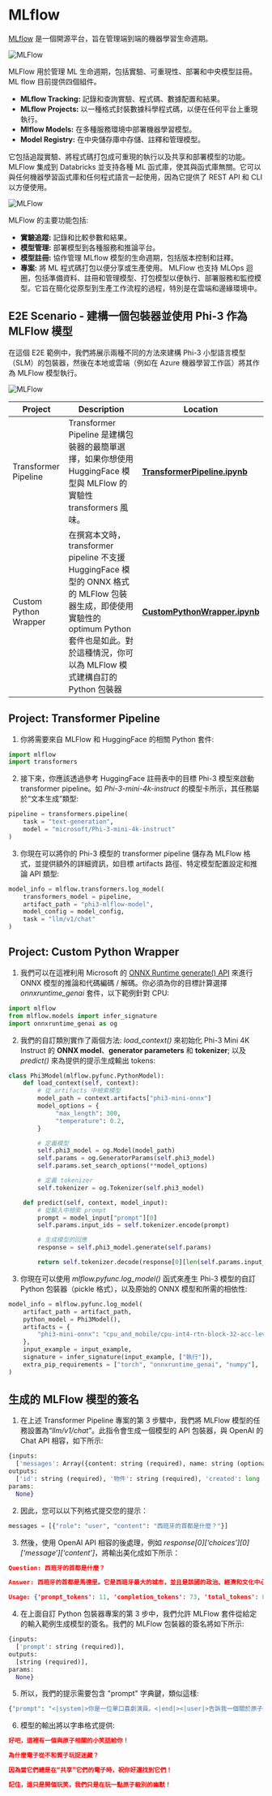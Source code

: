 ﻿# **MLflow**

[MLflow](https://mlflow.org/) 是一個開源平台，旨在管理端到端的機器學習生命週期。

![MLFlow](../../../../imgs/03/MLflow/MlFlowmlops.png)

MLFlow 用於管理 ML 生命週期，包括實驗、可重現性、部署和中央模型註冊。ML flow 目前提供四個組件。

- **MLflow Tracking:** 記錄和查詢實驗、程式碼、數據配置和結果。
- **MLflow Projects:** 以一種格式封裝數據科學程式碼，以便在任何平台上重現執行。
- **Mlflow Models:** 在多種服務環境中部署機器學習模型。
- **Model Registry:** 在中央儲存庫中存儲、註釋和管理模型。

它包括追蹤實驗、將程式碼打包成可重現的執行以及共享和部署模型的功能。MLFlow 集成到 Databricks 並支持各種 ML 函式庫，使其與函式庫無關。它可以與任何機器學習函式庫和任何程式語言一起使用，因為它提供了 REST API 和 CLI 以方便使用。

![MLFlow](../../../../imgs/03/MLflow/MLflow2.png)

MLFlow 的主要功能包括:

- **實驗追蹤:** 記錄和比較參數和結果。
- **模型管理:** 部署模型到各種服務和推論平台。
- **模型註冊:** 協作管理 MLflow 模型的生命週期，包括版本控制和註釋。
- **專案:** 將 ML 程式碼打包以便分享或生產使用。
MLFlow 也支持 MLOps 迴圈，包括準備資料、註冊和管理模型、打包模型以便執行、部署服務和監控模型。它旨在簡化從原型到生產工作流程的過程，特別是在雲端和邊緣環境中。

## **E2E Scenario - 建構一個包裝器並使用 Phi-3 作為 MLFlow 模型**

在這個 E2E 範例中，我們將展示兩種不同的方法來建構 Phi-3 小型語言模型（SLM）的包裝器，然後在本地或雲端（例如在 Azure 機器學習工作區）將其作為 MLFlow 模型執行。

![MLFlow](../../../../imgs/03/MLflow/MlFlow1.png)

| Project | Description | Location |
| ------------ | ----------- | -------- |
| Transformer Pipeline | Transformer Pipeline 是建構包裝器的最簡單選擇，如果你想使用 HuggingFace 模型與 MLFlow 的實驗性 transformers 風味。 | [**TransformerPipeline.ipynb**](E2E_Phi-3-MLflow_TransformerPipeline.ipynb) |
| Custom Python Wrapper | 在撰寫本文時，transformer pipeline 不支援 HuggingFace 模型的 ONNX 格式的 MLFlow 包裝器生成，即使使用實驗性的 optimum Python 套件也是如此。對於這種情況，你可以為 MLFlow 模式建構自訂的 Python 包裝器 | [**CustomPythonWrapper.ipynb**](E2E_Phi-3-MLflow_CustomPythonWrapper.ipynb)

## Project: Transformer Pipeline

1. 你將需要來自 MLFlow 和 HuggingFace 的相關 Python 套件:

``` Python
import mlflow
import transformers
```

2. 接下來，你應該透過參考 HuggingFace 註冊表中的目標 Phi-3 模型來啟動 transformer pipeline。如 _Phi-3-mini-4k-instruct_ 的模型卡所示，其任務屬於“文本生成”類型:

``` Python
pipeline = transformers.pipeline(
    task = "text-generation",
    model = "microsoft/Phi-3-mini-4k-instruct"
)
```

3. 你現在可以將你的 Phi-3 模型的 transformer pipeline 儲存為 MLFlow 格式，並提供額外的詳細資訊，如目標 artifacts 路徑、特定模型配置設定和推論 API 類型:

``` Python
model_info = mlflow.transformers.log_model(
    transformers_model = pipeline,
    artifact_path = "phi3-mlflow-model",
    model_config = model_config,
    task = "llm/v1/chat"
)
```

## Project: Custom Python Wrapper

1. 我們可以在這裡利用 Microsoft 的 [ONNX Runtime generate() API](https://github.com/microsoft/onnxruntime-genai) 來進行 ONNX 模型的推論和代碼編碼 / 解碼。你必須為你的目標計算選擇 _onnxruntime_genai_ 套件，以下範例針對 CPU:

``` Python
import mlflow
from mlflow.models import infer_signature
import onnxruntime_genai as og
```

2. 我們的自訂類別實作了兩個方法: _load_context()_ 來初始化 Phi-3 Mini 4K Instruct 的 **ONNX model**、**generator parameters** 和 **tokenizer**; 以及 _predict()_ 來為提供的提示生成輸出 tokens:

``` Python
class Phi3Model(mlflow.pyfunc.PythonModel):
    def load_context(self, context):
        # 從 artifacts 中檢索模型
        model_path = context.artifacts["phi3-mini-onnx"]
        model_options = {
             "max_length": 300,
             "temperature": 0.2,
        }

        # 定義模型
        self.phi3_model = og.Model(model_path)
        self.params = og.GeneratorParams(self.phi3_model)
        self.params.set_search_options(**model_options)

        # 定義 tokenizer
        self.tokenizer = og.Tokenizer(self.phi3_model)

    def predict(self, context, model_input):
        # 從輸入中檢索 prompt
        prompt = model_input["prompt"][0]
        self.params.input_ids = self.tokenizer.encode(prompt)

        # 生成模型的回應
        response = self.phi3_model.generate(self.params)

        return self.tokenizer.decode(response[0][len(self.params.input_ids):])
```

3. 你現在可以使用 _mlflow.pyfunc.log_model()_ 函式來產生 Phi-3 模型的自訂 Python 包裝器（pickle 格式），以及原始的 ONNX 模型和所需的相依性:

``` Python
model_info = mlflow.pyfunc.log_model(
    artifact_path = artifact_path,
    python_model = Phi3Model(),
    artifacts = {
        "phi3-mini-onnx": "cpu_and_mobile/cpu-int4-rtn-block-32-acc-level-4",
    },
    input_example = input_example,
    signature = infer_signature(input_example, ["執行"]),
    extra_pip_requirements = ["torch", "onnxruntime_genai", "numpy"],
)
```

## 生成的 MLFlow 模型的簽名

1. 在上述 Transformer Pipeline 專案的第 3 步驟中，我們將 MLFlow 模型的任務設置為“_llm/v1/chat_”。此指令會生成一個模型的 API 包裝器，與 OpenAI 的 Chat API 相容，如下所示:

``` Python
{inputs:
  ['messages': Array({content: string (required), name: string (optional), role: string (required)}) (required), 'temperature': double (optional), 'max_tokens': long (optional), 'stop': Array(string) (optional), 'n': long (optional), 'stream': boolean (optional)],
outputs:
  ['id': string (required), '物件': string (required), 'created': long (required), 'model': string (required), 'choices': Array({finish_reason: string (required), index: long (required), message: {content: string (required), name: string (optional), role: string (required)} (required)}) (required), 'usage': {completion_tokens: long (required), prompt_tokens: long (required), total_tokens: long (required)} (required)],
params:
  None}
```

2. 因此，您可以以下列格式提交您的提示：

``` Python
messages = [{"role": "user", "content": "西班牙的首都是什麼？"}]
```

3. 然後，使用 OpenAI API 相容的後處理，例如 _response[0][‘choices’][0][‘message’][‘content’]_，將輸出美化成如下所示：

``` JSON
Question: 西班牙的首都是什麼？

Answer: 西班牙的首都是馬德里。它是西班牙最大的城市，並且是該國的政治、經濟和文化中心。馬德里位於伊比利亞半島的中心，以其豐富的歷史、藝術和建築而聞名，包括皇家宮殿、普拉多博物館和馬約爾廣場。

Usage: {'prompt_tokens': 11, 'completion_tokens': 73, 'total_tokens': 84}
```

4. 在上面自訂 Python 包裝器專案的第 3 步中，我們允許 MLFlow 套件從給定的輸入範例生成模型的簽名。我們的 MLFlow 包裝器的簽名將如下所示:

``` Python
{inputs:
  ['prompt': string (required)],
outputs:
  [string (required)],
params:
  None}
```

5. 所以，我們的提示需要包含 "prompt" 字典鍵，類似這樣:

``` Python
{"prompt": "<|system|>你是一位單口喜劇演員。<|end|><|user|>告訴我一個關於原子的笑話<|end|><|assistant|>",}
```

6. 模型的輸出將以字串格式提供:

``` JSON
好吧，這裡有一個與原子相關的小笑話給你！

為什麼電子從不和質子玩捉迷藏？

因為當它們總是在“共享”它們的電子時，祝你好運找到它們！

記住，這只是開個玩笑，我們只是在玩一點原子級別的幽默！
```

